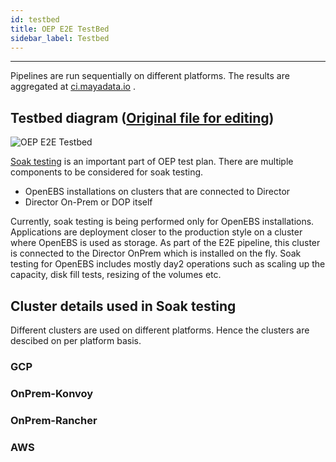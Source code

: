 ```yaml
---
id: testbed
title: OEP E2E TestBed
sidebar_label: Testbed
---
```

------



Pipelines are run sequentially on different platforms. The results are aggregated at  <a href="https://ci.mayadata.io/" target="_blank">ci.mayadata.io</a> .



## Testbed diagram ([Original file for editing](https://docs.google.com/drawings/d/1zVjph5xAyXNuQm81wv43NaH-WSaH1hIiqyNYot2oTOQ/edit?usp=sharing))

![OEP E2E Testbed](https://docs.google.com/drawings/d/e/2PACX-1vSNvpvyPnyvHFTwJXT1E_M-KMydF3z5t3um_lCDSAEfbavDBFVkYFZVvu5G90yq7oZCZI0Jv_8kEMj_/pub?w=960&h=720)

[Soak testing](https://en.wikipedia.org/wiki/Soak_testing) is an important part of OEP test plan. There are multiple components to be considered for soak testing. 

- OpenEBS installations on clusters that are connected to Director
- Director On-Prem or DOP itself

Currently, soak testing is being performed only for OpenEBS installations. Applications are deployment closer to the production style on a cluster where OpenEBS is used as storage. As part of the E2E pipeline, this cluster is connected to the Director OnPrem which is installed on the fly. Soak testing for OpenEBS includes mostly day2 operations such as scaling up the capacity, disk fill tests, resizing of the volumes etc.

## Cluster details used in Soak testing



Different clusters are used on different platforms. Hence the clusters are descibed on per platform basis.

### GCP

### OnPrem-Konvoy

### OnPrem-Rancher

### AWS

